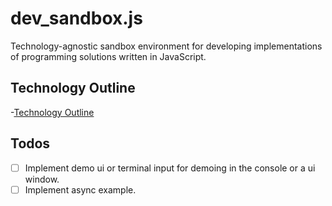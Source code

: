 # dev_sandbox.js

Technology-agnostic sandbox environment for developing implementations of programming solutions written in JavaScript.

## Technology Outline

-[Technology Outline](js-outline.md)

## Todos

- [ ] Implement demo ui or terminal input for demoing in the console or a ui window.
- [ ] Implement async example.